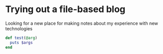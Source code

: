 # Trying out a file-based blog

Looking for a new place for making notes about my experience with new technologies


```ruby
def test(@arg)
  puts $args
end
```


